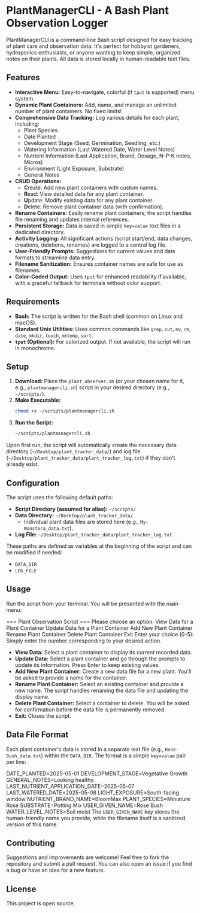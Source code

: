# PlantManagerCLI - A Bash Plant Observation Logger

PlantManagerCLI is a command-line Bash script designed for easy tracking of plant care and observation data. It's perfect for hobbyist gardeners, hydroponics enthusiasts, or anyone wanting to keep simple, organized notes on their plants. All data is stored locally in human-readable text files.

## Features

* **Interactive Menu:** Easy-to-navigate, colorful (if `tput` is supported) menu system.
* **Dynamic Plant Containers:** Add, name, and manage an unlimited number of plant containers. No fixed limits!
* **Comprehensive Data Tracking:** Log various details for each plant, including:
    * Plant Species
    * Date Planted
    * Development Stage (Seed, Germination, Seedling, etc.)
    * Watering Information (Last Watered Date, Water Level Notes)
    * Nutrient Information (Last Application, Brand, Dosage, N-P-K notes, Micros)
    * Environment (Light Exposure, Substrate)
    * General Notes
* **CRUD Operations:**
    * **C**reate: Add new plant containers with custom names.
    * **R**ead: View detailed data for any plant container.
    * **U**pdate: Modify existing data for any plant container.
    * **D**elete: Remove plant container data (with confirmation).
* **Rename Containers:** Easily rename plant containers; the script handles file renaming and updates internal references.
* **Persistent Storage:** Data is saved in simple `key=value` text files in a dedicated directory.
* **Activity Logging:** All significant actions (script start/end, data changes, creations, deletions, renames) are logged to a central log file.
* **User-Friendly Prompts:** Suggestions for current values and date formats to streamline data entry.
* **Filename Sanitization:** Ensures container names are safe for use as filenames.
* **Color-Coded Output:** Uses `tput` for enhanced readability if available, with a graceful fallback for terminals without color support.

## Requirements

* **Bash:** The script is written for the Bash shell (common on Linux and macOS).
* **Standard Unix Utilities:** Uses common commands like `grep`, `cut`, `mv`, `rm`, `date`, `mkdir`, `touch`, `mktemp`, `sort`.
* **`tput` (Optional):** For colorized output. If not available, the script will run in monochrome.

## Setup

1.  **Download:** Place the `plant_observer.sh` (or your chosen name for it, e.g., `plantmanagercli.sh`) script in your desired directory (e.g., `~/scripts/`).
2.  **Make Executable:**
    ```bash
    chmod +x ~/scripts/plantmanagercli.sh
    ```
3.  **Run the Script:**
    ```bash
    ~/scripts/plantmanagercli.sh
    ```

Upon first run, the script will automatically create the necessary data directory (`~/Desktop/plant_tracker_data/`) and log file (`~/Desktop/plant_tracker_data/plant_tracker_log.txt`) if they don't already exist.

## Configuration

The script uses the following default paths:

* **Script Directory (assumed for alias):** `~/scripts/`
* **Data Directory:** `~/Desktop/plant_tracker_data/`
    * Individual plant data files are stored here (e.g., `My-Monstera_data.txt`).
* **Log File:** `~/Desktop/plant_tracker_data/plant_tracker_log.txt`

These paths are defined as variables at the beginning of the script and can be modified if needed:
* `DATA_DIR`
* `LOG_FILE`

## Usage

Run the script from your terminal. You will be presented with the main menu:



=== Plant Observation Script ===
Please choose an option:
View Data for a Plant Container
Update Data for a Plant Container
Add New Plant Container
Rename Plant Container
Delete Plant Container
Exit
Enter your choice (0-5):
Simply enter the number corresponding to your desired action.

* **View Data:** Select a plant container to display its current recorded data.
* **Update Data:** Select a plant container and go through the prompts to update its information. Press Enter to keep existing values.
* **Add New Plant Container:** Create a new data file for a new plant. You'll be asked to provide a name for the container.
* **Rename Plant Container:** Select an existing container and provide a new name. The script handles renaming the data file and updating the display name.
* **Delete Plant Container:** Select a container to delete. You will be asked for confirmation before the data file is permanently removed.
* **Exit:** Closes the script.

## Data File Format

Each plant container's data is stored in a separate text file (e.g., `Rose-Bush_data.txt`) within the `DATA_DIR`. The format is a simple `key=value` pair per line:



DATE_PLANTED=2025-05-01
DEVELOPMENT_STAGE=Vegetative Growth
GENERAL_NOTES=Looking healthy.
LAST_NUTRIENT_APPLICATION_DATE=2025-05-07
LAST_WATERED_DATE=2025-05-08
LIGHT_EXPOSURE=South-facing window
NUTRIENT_BRAND_NAME=BloomMax
PLANT_SPECIES=Miniature Rose
SUBSTRATE=Potting Mix
USER_GIVEN_NAME=Rose Bush
WATER_LEVEL_NOTES=Soil moist
The `USER_GIVEN_NAME` key stores the human-friendly name you provide, while the filename itself is a sanitized version of this name.

## Contributing

Suggestions and improvements are welcome! Feel free to fork the repository and submit a pull request. You can also open an issue if you find a bug or have an idea for a new feature.

## License

This project is open source.


